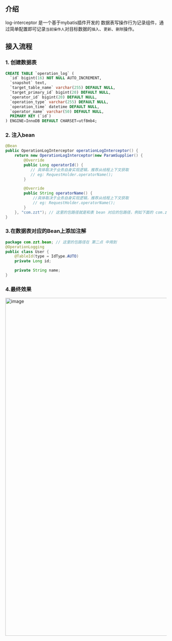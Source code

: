 ## 介绍

log-interceptor 是一个基于mybatis插件开发的 数据表写操作行为记录组件，通过简单配置即可记录`当前操作人`对目标数据的`插入`、`更新`、`删除`操作。



## 接入流程

### 1. 创建数据表

```sql
CREATE TABLE `operation_log` (
  `id` bigint(16) NOT NULL AUTO_INCREMENT,
  `snapshot` text,
  `target_table_name` varchar(255) DEFAULT NULL,
  `target_primary_id` bigint(20) DEFAULT NULL,
  `operator_id` bigint(20) DEFAULT NULL,
  `operation_type` varchar(255) DEFAULT NULL,
  `operation_time` datetime DEFAULT NULL,
  `operator_name` varchar(50) DEFAULT NULL,
  PRIMARY KEY (`id`)
) ENGINE=InnoDB DEFAULT CHARSET=utf8mb4;
```

### 2. 注入bean

```java
@Bean
public OperationLogInterceptor operationLogInterceptor() {
    return new OperationLogInterceptor(new ParamSupplier() {
        @Override
        public Long operatorId() {
           // 具体取决于业务自身实现逻辑，推荐从线程上下文获取
           // eg: RequestHolder.operatorName();
        }

        @Override
        public String operatorName() {
            //具体取决于业务自身实现逻辑，推荐从线程上下文获取
            // eg: RequestHolder.operatorName();
        }
    }, "com.zzt"); // 这里的包路径就是和表 bean 对应的包路径，例如下面的 com.zzt.User类
}
```



### 3.在数据表对应的Bean上添加注解

```java
package com.zzt.bean; // 这里的包路径在 第二点 中用到
@OperationLogging
public class User {
    @TableId(type = IdType.AUTO)
    private Long id;

    private String name;
}
```


### 4.最终效果

<img width="1056" alt="image" src="https://user-images.githubusercontent.com/73268312/188319353-fcda2e48-09fb-44c6-b4a3-cf2d6b6c389d.png">
